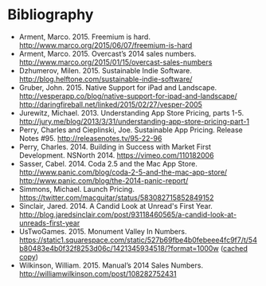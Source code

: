 # Bibliography

* Arment, Marco. 2015. Freemium is hard. http://www.marco.org/2015/06/07/freemium-is-hard
* Arment, Marco. 2015. Overcast’s 2014 sales numbers. http://www.marco.org/2015/01/15/overcast-sales-numbers
* Dzhumerov, Milen. 2015. Sustainable Indie Software. http://blog.helftone.com/sustainable-indie-software/
* Gruber, John. 2015. Native Support for iPad and Landscape. http://vesperapp.co/blog/native-support-for-ipad-and-landscape/ http://daringfireball.net/linked/2015/02/27/vesper-2005
* Jurewitz, Michael. 2013. Understanding App Store Pricing, parts 1-5. http://jury.me/blog/2013/3/31/understanding-app-store-pricing-part-1
* Perry, Charles and Cieplinski, Joe. Sustainable App Pricing. Release Notes #95. http://releasenotes.tv/95-22-96
* Perry, Charles. 2014. Building in Success with Market First Development. NSNorth 2014. https://vimeo.com/110182006
* Sasser, Cabel. 2014. Coda 2.5 and the Mac App Store. http://www.panic.com/blog/coda-2-5-and-the-mac-app-store/ http://www.panic.com/blog/the-2014-panic-report/
* Simmons, Michael. Launch Pricing. https://twitter.com/macguitar/status/583082715852849152
* Sinclair, Jared. 2014. A Candid Look at Unread's First Year. http://blog.jaredsinclair.com/post/93118460565/a-candid-look-at-unreads-first-year
* UsTwoGames. 2015. Monument Valley In Numbers. https://static1.squarespace.com/static/527b69fbe4b0febeee4fc9f7/t/54b80483e4b0f32f8253d06c/1421345934518/?format=1000w ([cached copy](monument-valley.jpg))
* Wilkinson, William. 2015. Manual’s 2014 Sales Numbers. http://williamwilkinson.com/post/108282752431
